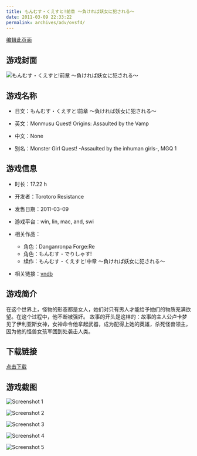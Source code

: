 ```yaml
---
title: もんむす・くえすと!前章 ～負ければ妖女に犯される～
date: 2011-03-09 22:33:22
permalink: archives/adv/ovsf4/
---
```

[编辑此页面](https://github.com/ACG-3/ADV3-source/blob/main/source/_posts/MONMUSU.md)

## 游戏封面

![もんむす・くえすと!前章 ～負ければ妖女に犯される～](https://pan.timero.xyz/d/onedrive/img_lib_001/MONMUSU_cover.avif)


## 游戏名称

- 日文：もんむす・くえすと!前章 ～負ければ妖女に犯される～
- 英文：Monmusu Quest! Origins: Assaulted by the Vamp
- 中文：None

- 别名：Monster Girl Quest! -Assaulted by the inhuman girls-, MGQ 1


## 游戏信息

- 时长：17.22 h
- 开发者：Torotoro Resistance
- 发售日期：2011-03-09
- 游戏平台：win, lin, mac, and, swi
- 相关作品：
   - 角色：Danganronpa Forge:Re
   - 角色：もんむす・でりしゃす!
   - 续作：もんむす・くえすと!中章 ～負ければ妖女に犯される～

- 相关链接：[vndb](https://vndb.org/v5657)


## 游戏简介

在这个世界上，怪物的形态都是女人，她们对只有男人才能给予她们的物质充满欲望。在这个过程中，他不断被强奸。
故事的开头是这样的：故事的主人公卢卡梦见了伊利亚斯女神，女神命令他拿起武器，成为配得上她的英雄，杀死怪兽领主，因为他的怪兽女孩军团到处袭击人类。




## 下载链接

[点击下载](https://pan.timero.xyz/onedrive/adv_lib_001/MONMUSU)


## 游戏截图


![Screenshot 1](https://pan.timero.xyz/d/onedrive/img_lib_001/MONMUSU_Screenshot_1.avif)

![Screenshot 2](https://pan.timero.xyz/d/onedrive/img_lib_001/MONMUSU_Screenshot_2.avif)

![Screenshot 3](https://pan.timero.xyz/d/onedrive/img_lib_001/MONMUSU_Screenshot_3.avif)

![Screenshot 4](https://pan.timero.xyz/d/onedrive/img_lib_001/MONMUSU_Screenshot_4.avif)

![Screenshot 5](https://pan.timero.xyz/d/onedrive/img_lib_001/MONMUSU_Screenshot_5.avif)

